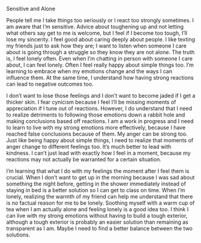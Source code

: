 Sensitive and Alone

People tell me I take things too seriously or I react too strongly sometimes. I am aware that I’m sensitive. Advice about toughening up and not letting what others say get to me is welcome, but I feel if I become too tough, I’ll lose my sincerity. I feel good about caring deeply about people. I like texting my friends just to ask how they are; I want to listen when someone I care about is going through a struggle so they know they are not alone. The truth is, I feel lonely often. Even when I’m chatting in person with someone I care about, I can feel lonely. Often I feel really happy about simple things too. I’m learning to embrace when my emotions change and the ways I can influence them. At the same time, I understand how having strong reactions can lead to negative outcomes too.

I don’t want to lose those feelings and I don’t want to become jaded if I get a thicker skin. I fear cynicism because I feel I’ll be missing moments of appreciation if I tune out of reactions. However, I do understand that I need to realize detriments to following those emotions down a rabbit hole and making conclusions based off reactions. I am a work in progress and I need to learn to live with my strong emotions more effectively, because I have reached false conclusions because of them. My anger can be strong too. Just like being happy about simple things, I need to realize that moments of anger change to different feelings too. It’s much better to lead with kindness. I can’t just lead with exactly how I feel in a moment, because my reactions may not actually be warranted for a certain situation. 

I’m learning that what I do with my feelings the moment after I feel them is crucial. When I don’t want to get up in the morning because I was sad about something the night before, getting in the shower immediately instead of staying in bed is a better solution so I can get to class on time. When I’m lonely, realizing the warmth of my friend can help me understand that there is no factual reason for me to be lonely. Soothing myself with a warm cup of tea when I am actually alone and feeling lonely is a good idea too. I think I can live with my strong emotions without having to build a tough exterior, although a tough exterior is probably an easier solution than remaining as transparent as I am. Maybe I need to find a better balance between the two solutions.
